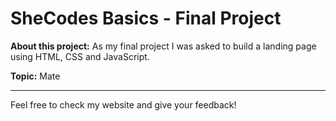 # SheCodes Basics - Final Project

**About this project:**
As my final project I was asked to build a landing page using HTML, CSS and JavaScript.

**Topic:** Mate

***

Feel free to check my website and give your feedback!

